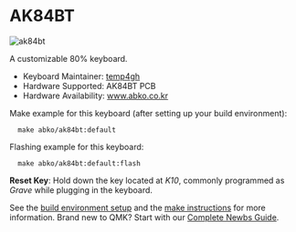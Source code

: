 # AK84BT

![ak84bt](https://i.imgur.com/tQJ19vxh.jpg)

A customizable 80% keyboard.

- Keyboard Maintainer: [temp4gh](https://github.com/temp4gh)
- Hardware Supported: AK84BT PCB
- Hardware Availability: www.abko.co.kr

Make example for this keyboard (after setting up your build environment):

```
  make abko/ak84bt:default
```

Flashing example for this keyboard:

```
  make abko/ak84bt:default:flash
```

**Reset Key**: Hold down the key located at *K10*, commonly programmed as *Grave* while plugging in the keyboard.

See the [build environment setup](https://docs.qmk.fm/#/getting_started_build_tools) and the [make instructions](https://docs.qmk.fm/#/getting_started_make_guide) for more information. Brand new to QMK? Start with our [Complete Newbs Guide](https://docs.qmk.fm/#/newbs).
